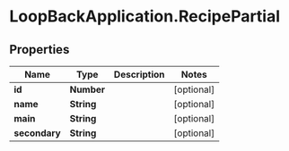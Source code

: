 # LoopBackApplication.RecipePartial

## Properties

Name | Type | Description | Notes
------------ | ------------- | ------------- | -------------
**id** | **Number** |  | [optional] 
**name** | **String** |  | [optional] 
**main** | **String** |  | [optional] 
**secondary** | **String** |  | [optional] 


